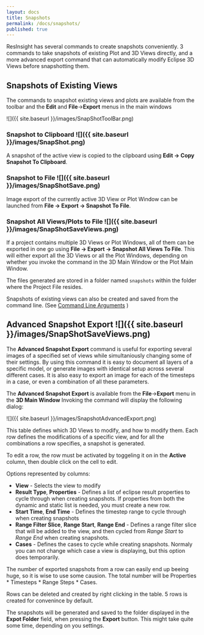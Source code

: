 ```yaml
---
layout: docs
title: Snapshots
permalink: /docs/snapshots/
published: true
---
```

ResInsight has several commands to create snapshots conveniently. 3 commands to take snapshots of existing Plot and 3D Views directly, and a more advanced export command that can automatically modify Eclipse 3D Views before snapshotting them. 

## Snapshots of Existing Views

The commands to snapshot existing views and plots are available from the toolbar and the **Edit** and **File**->**Export** menus in the main windows

![]({{ site.baseurl }}/images/SnapShotToolBar.png)

### Snapshot to Clipboard ![]({{ site.baseurl }}/images/SnapShot.png)

A snapshot of the active view is copied to the clipboard using **Edit -> Copy Snapshot To Clipboard**.

### Snapshot to File ![]({{ site.baseurl }}/images/SnapShotSave.png)

Image export of the currently active 3D View or Plot Window can be launched from **File -> Export -> Snapshot To File**. 

### Snapshot All Views/Plots to File ![]({{ site.baseurl }}/images/SnapShotSaveViews.png)

If a project contains multiple 3D Views or Plot Windows, all of them can be exported in one go using **File -> Export -> Snapshot All Views To File**. This will either export all the 3D Views or all the Plot Windows, depending on whether you invoke the command in the 3D Main Window or the Plot Main Window.

The files generated are stored in a folder named `snapshots` within the folder where the Project File resides. 

<div class="note">
 Snapshots of existing views can also be created and saved from the command line. 
 (See <a href="{{ site.baseurl }}/docs/commandlineparameters">Command Line Arguments</a> )
</div>

## Advanced Snapshot Export  ![]({{ site.baseurl }}/images/SnapShotSaveViews.png)

The **Advanced Snapshot Export** command is useful for exporting several images of a specified set of views while simultaniously changing some of their settings. By using this command it is easy to document all layers of a specific model, or generate images with identical setup across several different cases. It is also easy to export an image for each of the timesteps in a case, or even a combination of all these parameters.

The **Advanced Snapshot Export** is available from the **File**->**Export** menu in the **3D Main Window** 
Invoking the command will display the following dialog: 

 ![]({{ site.baseurl }}/images/SnapshotAdvancedExport.png)

This table defines which 3D Views to modify, and how to modify them. Each row defines the modifications of a specific view, and for all the combinations a row specifies, a snapshot is generated. 

To edit a row, the row must be activated by toggeling it on in the **Active** column, then double click on the cell to edit. 

Options represented by columns:

- **View** - Selects the view to modify
- **Result Type**, **Properties** - Defines a list of eclipse result properties to cycle through when creating snapshots. If properties from both the dynamic and static list is needed, you must create a new row.
- **Start Time**, **End Time** - Defines the timestep range to cycle through when creating snapshots
- **Range Filter Slice**, **Range Start**, **Range End** - Defines a range filter slice that will be added to the view, and then cycled from *Range Start* to *Range End* when creating snapshots. 
- **Cases** - Defines the cases to cycle while creating snapshots. Normaly you can not change which case a view is displaying, but this option does temporarily.

The number of exported snapshots from a row can easily end up beeing huge, so it is wise to use some causion. The total number will be Properties * Timesteps * Range Steps * Cases.

Rows can be deleted and created by right clicking in the table. 5 rows is created for convenince by default.

The snapshots will be generated and saved to the folder displayed in the **Expot Folder** field, when pressing the **Export** button. This might take quite some time, depending on you settings.
